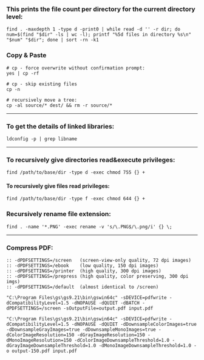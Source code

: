### This prints the file count per directory for the current directory level:
```
find . -maxdepth 1 -type d -print0 | while read -d '' -r dir; do num=$(find "$dir" -ls | wc -l); printf "%5d files in directory %s\n" "$num" "$dir"; done | sort -rn -k1
```

### Copy & Paste

```
# cp - force overwrite without confirmation prompt:
yes | cp -rf

# cp - skip existing files
cp -n

# recursively move a tree:
cp -al source/* dest/ && rm -r source/*
```

----

### To get the details of linked libraries:

```
ldconfig -p | grep libname
```

----

### To recursively give **directories** read&execute privileges:
```
find /path/to/base/dir -type d -exec chmod 755 {} +
```

#### To recursively give **files** read privileges:
```
find /path/to/base/dir -type f -exec chmod 644 {} +
```

### Recursively rename file extension:

```
find . -name '*.PNG' -exec rename -v 's/\.PNG$/\.png/i' {} \;
```

----

### Compress PDF:

```
:: -dPDFSETTINGS=/screen   (screen-view-only quality, 72 dpi images)
:: -dPDFSETTINGS=/ebook    (low quality, 150 dpi images)
:: -dPDFSETTINGS=/printer  (high quality, 300 dpi images)
:: -dPDFSETTINGS=/prepress (high quality, color preserving, 300 dpi imgs)
:: -dPDFSETTINGS=/default  (almost identical to /screen)

"C:\Program Files\gs\gs9.21\bin\gswin64c" -sDEVICE=pdfwrite -dCompatibilityLevel=1.5 -dNOPAUSE -dQUIET -dBATCH -dPDFSETTINGS=/screen -sOutputFile=output.pdf input.pdf

"C:\Program Files\gs\gs9.21\bin\gswin64c" -sDEVICE=pdfwrite -dCompatibilityLevel=1.5 -dNOPAUSE -dQUIET -dDownsampleColorImages=true -dDownsampleGrayImages=true -dDownsampleMonoImages=true -dColorImageResolution=150 -dGrayImageResolution=150 -dMonoImageResolution=150 -dColorImageDownsampleThreshold=1.0 -dGrayImageDownsampleThreshold=1.0 -dMonoImageDownsampleThreshold=1.0 -o output-150.pdf input.pdf
```
